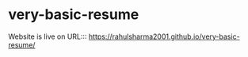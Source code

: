 # very-basic-resume

Website is live on URL::: https://rahulsharma2001.github.io/very-basic-resume/
